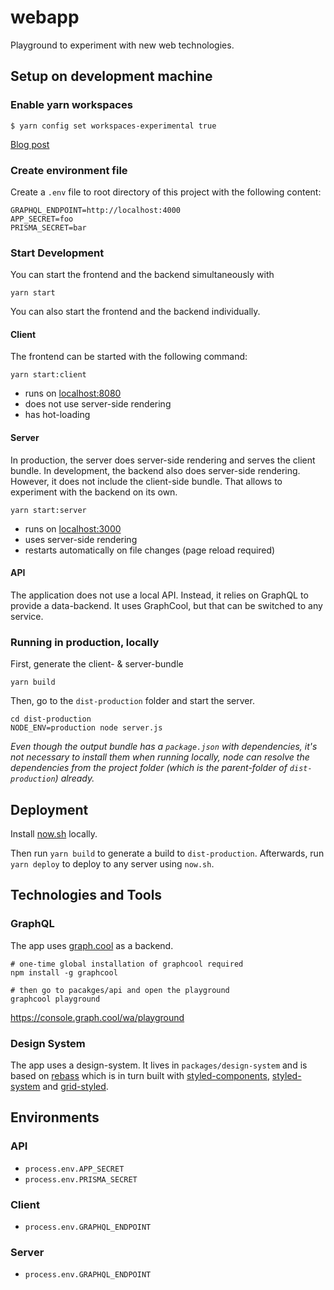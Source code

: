 # webapp

Playground to experiment with new web technologies.

## Setup on development machine

### Enable yarn workspaces

```
$ yarn config set workspaces-experimental true
```

[Blog post](https://yarnpkg.com/blog/2017/08/02/introducing-workspaces/)

### Create environment file

Create a `.env` file to root directory of this project with the following content:

```
GRAPHQL_ENDPOINT=http://localhost:4000
APP_SECRET=foo
PRISMA_SECRET=bar
```

### Start Development

You can start the frontend and the backend simultaneously with

```
yarn start
```

You can also start the frontend and the backend individually.

#### Client

The frontend can be started with the following command:

```
yarn start:client
```

* runs on [localhost:8080](http://localhost:8080)
* does not use server-side rendering
* has hot-loading

#### Server

In production, the server does server-side rendering and serves the client bundle.
In development, the backend also does server-side rendering. However, it does not include the client-side bundle. That allows to experiment with the backend on its own.

```
yarn start:server
```

* runs on [localhost:3000](http://localhost:3000)
* uses server-side rendering
* restarts automatically on file changes (page reload required)

#### API

The application does not use a local API. Instead, it relies on GraphQL to provide a data-backend. It uses GraphCool, but that can be switched to any service.

### Running in production, locally

First, generate the client- & server-bundle

```
yarn build
```

Then, go to the `dist-production` folder and start the server.

```
cd dist-production
NODE_ENV=production node server.js
```

_Even though the output bundle has a `package.json` with dependencies, it's not necessary to install them when running locally, node can resolve the dependencies from the project folder (which is the parent-folder of `dist-production`) already._

## Deployment

Install [now.sh](https://zeit.co/now) locally.

Then run `yarn build` to generate a build to `dist-production`.
Afterwards, run `yarn deploy` to deploy to any server using `now.sh`.

## Technologies and Tools

### GraphQL

The app uses [graph.cool](https://www.graph.cool/) as a backend.

```
# one-time global installation of graphcool required
npm install -g graphcool

# then go to pacakges/api and open the playground
graphcool playground
```

https://console.graph.cool/wa/playground

### Design System

The app uses a design-system. It lives in `packages/design-system` and is
based on [rebass](http://jxnblk.com/rebass/) which is in turn built with [styled-components](https://github.com/styled-components/styled-components), [styled-system](https://github.com/jxnblk/styled-system) and [grid-styled](https://github.com/jxnblk/grid-styled).

## Environments

### API

* `process.env.APP_SECRET`
* `process.env.PRISMA_SECRET`

### Client

* `process.env.GRAPHQL_ENDPOINT`

### Server

* `process.env.GRAPHQL_ENDPOINT`
